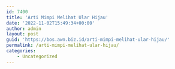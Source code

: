 ```yaml
---
id: 7400
title: 'Arti Mimpi Melihat Ular Hijau'
date: '2022-11-02T15:49:34+00:00'
author: admin
layout: post
guid: 'https://bos.awn.biz.id/arti-mimpi-melihat-ular-hijau/'
permalink: /arti-mimpi-melihat-ular-hijau/
categories:
    - Uncategorized
---
```


